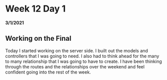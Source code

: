 # Week 12 Day 1
__3/1/2021__

## Working on the Final

Today I started working on the server side. I built out the models and controllers that I was going to need. I also had to think ahead for the many to many relationship that I was going to have to create. I have been thinking through the routes and the relationships over the weekend and feel confident going into the rest of the week.